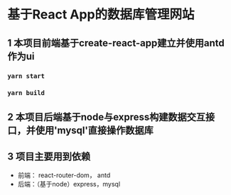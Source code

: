 # 基于React App的数据库管理网站


## 1 本项目前端基于create-react-app建立并使用antd作为ui

### `yarn start`

### `yarn build`


## 2 本项目后端基于node与express构建数据交互接口，并使用'mysql'直接操作数据库

## 3 项目主要用到依赖
- 前端： react-router-dom， antd
- 后端：（基于node）express，mysql

